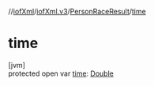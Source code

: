 //[iofXml](../../../index.md)/[iofXml.v3](../index.md)/[PersonRaceResult](index.md)/[time](time.md)

# time

[jvm]\
protected open var [time](time.md): [Double](https://docs.oracle.com/javase/8/docs/api/java/lang/Double.html)
